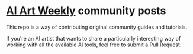 # [AI Art Weekly](https://aiartweekly.com) community posts

This repo is a way of contributing original community guides and tutorials.

If you're an AI artist that wants to share a particularly interesting way of working with all the available AI tools, feel free to submit a Pull Request.

